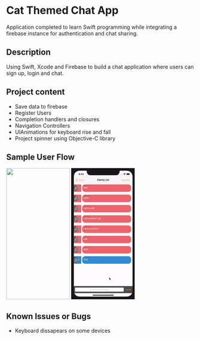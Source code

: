 # Cat Themed Chat App
Application completed to learn Swift programming while integrating a firebase instance for authentication and chat sharing. 

## Description
Using Swift, Xcode and Firebase to build a chat application where users can sign up, login and chat.

## Project content

* Save data to firebase
* Register Users
* Completion handlers and closures
* Navigation Controllers
* UIAnimations for keyboard rise and fall
* Project spinner using Objective-C library

## Sample User Flow

<img src="register.gif" width="170" height="350" /> 
<img src="login.gif" width="170" height="350" />

## Known Issues or Bugs
- Keyboard dissapears on some devices  

